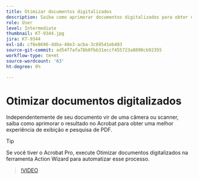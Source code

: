 ```yaml
---
title: Otimizar documentos digitalizados
description: Saiba como aprimorar documentos digitalizados para obter uma melhor experiência de visualização e pesquisa de PDF
role: User
level: Intermediate
thumbnail: KT-9344.jpg
jira: KT-9344
exl-id: cf8e8696-ddba-48e3-acba-3c69541eb483
source-git-commit: ad54f7afa78b0fbb31eccf455723a8890cb92355
workflow-type: tm+mt
source-wordcount: '63'
ht-degree: 0%

---
```


# Otimizar documentos digitalizados

Independentemente de seu documento vir de uma câmera ou scanner, saiba como aprimorar o resultado no Acrobat para obter uma melhor experiência de exibição e pesquisa de PDF.

>[!TIP]
>
>Se você tiver o Acrobat Pro, execute Otimizar documentos digitalizados na ferramenta Action Wizard para automatizar esse processo.

>[!VIDEO](https://video.tv.adobe.com/v/340823?quality=12&learn=on&hidetitle=true)
